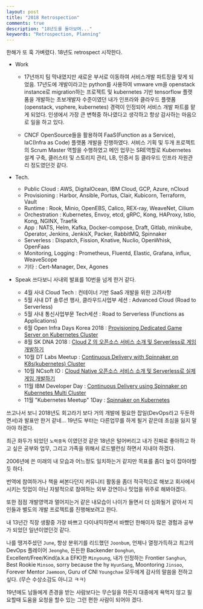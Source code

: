```yaml
---
layout: post
title: "2018 Retrospection"
comments: true
description: "18년도를 돌아보며..."
keywords: "Retrospection, Planning"
---
```


한해가 또 훅 가벼렸다. 18년도 retrospect 시작한다.

* Work
  * 17년까지 팀 막내였지만 새로운 부서로 이동하여 서비스개발 파트장을 맞게 되었음. 17년도에 개발이라고는 python를 사용하여 vmware vm을 openstack instance로 migration하는 프로젝트 및 kubernetes 기반 tensorflow 플랫폼을 개발하는 초보개발자 수준이였던 내가 인프라와 클라우드 플랫폼(openstack, vsphere, kubernetes) 경력이 인정되어 서비스 개발 파트를 맡게 되었다. 인생에서 가장 큰 변혁중 하나였다고 생각하고 항상 감사하는 마음으로 일을 하고 있다.  
    
  * CNCF OpenSource들을 활용하여 FaaS(Function as a Service), IaC(Infra as Code) 플랫폼 개발을 진행하였다. 서비스 기획 및 두개 프로젝트의 Scrum Master 역할을 수행하였고 메인 업무는 SRE역할로 Kubernetes 설계 구축, 클러스터 및 스토리지 관리, LB, 인증서 등 클라우드 인프라 자원관리 정도였던것 같다. 

* Tech.
  * Public Cloud : AWS, DigitalOcean, IBM Cloud, GCP, Azure, nCloud
  * Provisioning : Harbor, Ansible, Portus, Clair, Kubicorn, Terraform, Vault
  * Runtime : Rook, Minio, OpenEBS, Calico, REX-ray, WeaveNet, Cilium
  * Orchestration : Kubernetes, Envoy, etcd, gRPC, Kong, HAProxy, Istio, Kong, NGINX, Traefik
  * App : NATS, Helm, Kafka, Docker-compose, Draft, Gitlab, minikube, Operator, Jenkins, JenkisX, Packer, RabbitMQ, Spinnaker
  * Serverless : Dispatch, Fission, Knative, Nuclio, OpenWhisk, OpenFaas
  * Monitoring, Logging : Prometheus, Fluentd, Elastic, Grafana, influx, WeaveScope
  * 기타 : Cert-Manager, Dex, Agones

* Speak
  쓰다보니 사내외 발표를 10번을 넘게 한거 같다.
  * 4월 사내 Cloud Tech : 컨테이너 기반 SaaS 개발을 위한 고려사항
  * 5월 사내 DT 솔루션 행사, 클라우드사업부 세션 : Advanced Cloud (Road to Serverless)
  * 5월 사내 통신사업부문 Tech세션 : Road to Serverless (Functions as Applications)
  * 6월 Open Infra Days Korea 2018 : [Provisioning Dedicated Game Server on Kubernetes Cluster](https://www.slideshare.net/JinwoongKim8/provisioning-dedicated-game-server-on-kubernetes-cluster)
  * 8월 SK DNA 2018 : [Cloud Z 의 오픈소스 서비스 소개 및 Serverless로 게임 개발하기](https://www.slideshare.net/JinwoongKim8/cloud-z-serverless-118143924)
  * 10월 DT Labs Meetup : [Continuous Delivery with Spinnaker on K8s(kubernetes) Cluster](https://www.slideshare.net/JinwoongKim8/continuous-delivery-with-spinnaker-on-k8skubernetes-cluster-118140930)
  * 10월 NCsoft IO : [Cloud Native 오픈소스 서비스 소개 및 Serverless로 실제 게임 개발하기](https://www.slideshare.net/JinwoongKim8/cloud-native-serverless/JinwoongKim8/cloud-native-serverless)
  * 11월 IBM Developer Day : [Continuous Delivery using Spinnaker on Kubernetes Multi Cluster](http://public.dhe.ibm.com/software/kr/TrackB/B3.pdf)
  * 11월 "Kubernetes Meetup" 1Day : [Spinnaker on Kubernetes](https://www.slideshare.net/JinwoongKim8/spinnaker-on-kubernetes-123752186)


쓰고나서 보니 2018년도 회고라기 보다 거의 개발에 필요한 잡일(DevOps라고 두둔하면서)과 발표만 한거 같네...
19년도 부터는 다른업무를 하게 될거 같은데 초심을 잃지 말아야 하겠다.

최근 화두가 되었던 `노력중독` 이였던것 같은 18년은 털어버리고
내가 진짜로 좋아하고 하고 싶은 공부와 업무, 그리고 가족을 위해서 로드밸런싱 하면서 지내야 하겠다. 

2006년에 쓴 미래의 내 모습과 어느정도 일치하는거 같지만 목표를 좀더 높이 잡아야할듯 하다.

번역에 참여하거나 책을 써본다던지 커뮤니티 활동을 좀더 적극적으로 해보고
회사에서 시키는 밋업이 아닌 자발적으로 참여하는 외부 강연이나 밋업을 위주로 해봐야겠다. 

또한 점점 개발영역과 멀어지는거 같은 내모습이 나이가 들면서 더 심화될거 같아서 지인들과 별도의 개발 프로젝트를 진행해보려고 한다.

내 13년간 직장 생활중 가장 바쁘고 다이내믹하면서 바빴던 한해이자 많은 경험과 공부가 되었던 일년이였던것 같다.

나를 땡겨주셨던 `June`, 항상 분위기를 리드했던 `Joonbum`, 언제나 열정가득하고 최고의 DevOps 플레이어 `Jeongho`, 든든한 Backender `Donghun`, Excellent/Free/Kind(a.k.a EFK)한 `Minyoung`, 내가 인정하는 Frontier `Sanghun`, Best Rookie `Minsoo`, sorry because the hy `HyunSang`, Moontoring `Jinsoo`, Forever Mentor `Jaemoon`, Guru of CNI `Youngchae` 모두에게 감사의 말씀을 전하고 싶다. (무슨 수상소감도 아니고 ㅋㅋ)

19년에도 남들에게 존경을 받는 사람보다는 무슨일을 하든지 대중에게 욕먹지 않고 필요할때 도움을 요청을 할수 있는 그런 편한 사람이 되어야 겠다.
